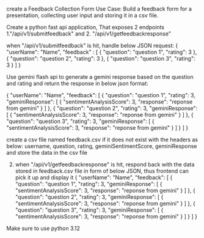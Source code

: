 create a Feedback Collection Form
Use Case: Build a feedback form for a presentation, collecting user input and storing it in a csv file.

Create a python fast api application, That exposes 2 endpoints 
1."/api/v1/submitfeedback" and 
2. "/api/v1/getfeedbackresponse"

when "/api/v1/submitfeedback" is hit, handle below JSON request:
{
    "userName": "Name",
    "feedback" : [
        {
            "question": "question 1",
            "rating": 3
            },
            {
                "question": "question 2",
                "rating": 3
            },
            {
                "question": "question 3",
                "rating": 3
            }
            ]
        }

Use gemini flash api to generate a gemini response based on the question and rating and return the response in below json format:

{
  "userName": "Name",
  "feedback": [
    {
      "question": "question 1",
      "rating": 3,
      "geminiResponse": [
        {
          "sentimentAnalysisScore": 3,
          "response": "reponse from gemini"
        }
      ]
    },
    {
      "question": "question 2",
      "rating": 3,
      "geminiResponse": [
        {
          "sentimentAnalysisScore": 3,
          "response": "reponse from gemini"
        }
      ]
    },
    {
      "question": "question 3",
      "rating": 3,
      "geminiResponse": [
        {
          "sentimentAnalysisScore": 3,
          "response": "reponse from gemini"
        }
      ]
    }
  ]
}

create a csv file named feedback.csv if it does not exist with the headers as below:
username, question, rating, geminiSentimentScore, geminiResponse
and store the data in the csv file


2. when "/api/v1/getfeedbackresponse" is hit, respond back with the data stored in feedback.csv file in form of below JSON, thus frontend can pick it up and display it
{
  "userName": "Name",
  "feedback": [
    {
      "question": "question 1",
      "rating": 3,
      "geminiResponse": [
        {
          "sentimentAnalysisScore": 3,
          "response": "reponse from gemini"
        }
      ]
    },
    {
      "question": "question 2",
      "rating": 3,
      "geminiResponse": [
        {
          "sentimentAnalysisScore": 3,
          "response": "reponse from gemini"
        }
      ]
    },
    {
      "question": "question 3",
      "rating": 3,
      "geminiResponse": [
        {
          "sentimentAnalysisScore": 3,
          "response": "reponse from gemini"
        }
      ]
    }
  ]
}

Make sure to use python 3.12